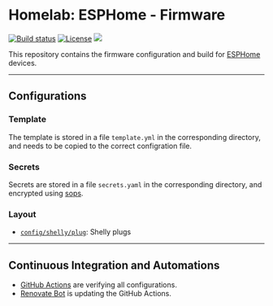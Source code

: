 # Homelab: ESPHome - Firmware

[![Build status](https://img.shields.io/github/actions/workflow/status/muhlba91/homelab-esphome-firmware/build.yml?style=for-the-badge)](https://github.com/muhlba91/homelab-esphome-firmware/actions/workflows/build.yml)
[![License](https://img.shields.io/github/license/muhlba91/homelab-esphome-firmware?style=for-the-badge)](LICENSE.md)
[![](https://api.scorecard.dev/projects/github.com/muhlba91/homelab-esphome-firmware/badge?style=for-the-badge)](https://scorecard.dev/viewer/?uri=github.com/muhlba91/homelab-esphome-firmware)

This repository contains the firmware configuration and build for [ESPHome](http://esphome.io) devices.

---

## Configurations

### Template

The template is stored in a file `template.yml` in the corresponding directory, and needs to be copied to the correct configration file.

### Secrets

Secrets are stored in a file `secrets.yaml` in the corresponding directory, and encrypted using [sops](https://github.com/mozilla/sops).

### Layout

- [`config/shelly/plug`](config/shelly/plug/): Shelly plugs

---

## Continuous Integration and Automations

- [GitHub Actions](https://docs.github.com/en/actions) are verifying all configurations.
- [Renovate Bot](https://github.com/renovatebot/renovate) is updating the GitHub Actions.
